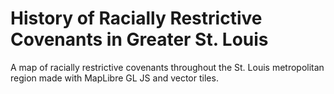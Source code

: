 # History of Racially Restrictive Covenants in Greater St. Louis
A map of racially restrictive covenants throughout the St. Louis metropolitan region made with MapLibre GL JS and vector tiles.
